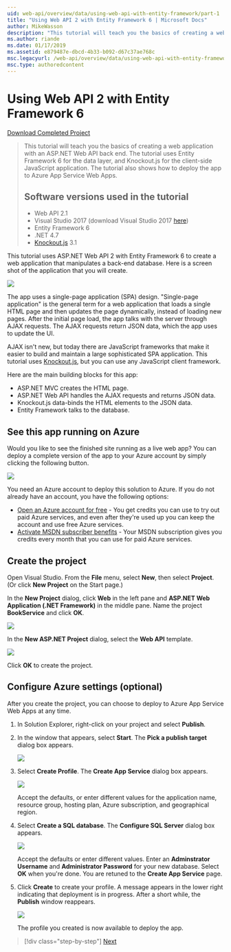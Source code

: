 ```yaml
---
uid: web-api/overview/data/using-web-api-with-entity-framework/part-1
title: "Using Web API 2 with Entity Framework 6 | Microsoft Docs"
author: MikeWasson
description: "This tutorial will teach you the basics of creating a web application with an ASP.NET Web API back end. The tutorial uses Entity Framework 6 for the data lay..."
ms.author: riande
ms.date: 01/17/2019
ms.assetid: e879487e-dbcd-4b33-b092-d67c37ae768c
msc.legacyurl: /web-api/overview/data/using-web-api-with-entity-framework/part-1
msc.type: authoredcontent
---
```

Using Web API 2 with Entity Framework 6
====================

[Download Completed Project](https://github.com/MikeWasson/BookService)

> This tutorial will teach you the basics of creating a web application with an ASP.NET Web API back end. The tutorial uses Entity Framework 6 for the data layer, and Knockout.js for the client-side JavaScript application. The tutorial also shows how to deploy the app to Azure App Service Web Apps.
>
> ## Software versions used in the tutorial
>
> - Web API 2.1
> - Visual Studio 2017 (download Visual Studio 2017 [here](https://visualstudio.microsoft.com/downloads/?utm_medium=microsoft&utm_source=docs.microsoft.com&utm_campaign=button+cta&utm_content=download+vs2017))
> - Entity Framework 6
> - .NET 4.7
> - [Knockout.js](http://knockoutjs.com/) 3.1

This tutorial uses ASP.NET Web API 2 with Entity Framework 6 to create a web application that manipulates a back-end database. Here is a screen shot of the application that you will create.

[![](part-1/_static/image2.png)](part-1/_static/image1.png)

The app uses a single-page application (SPA) design. "Single-page application" is the general term for a web application that loads a single HTML page and then updates the page dynamically, instead of loading new pages. After the initial page load, the app talks with the server through AJAX requests. The AJAX requests return JSON data, which the app uses to update the UI.

AJAX isn't new, but today there are JavaScript frameworks that make it easier to build and maintain a large sophisticated SPA application. This tutorial uses [Knockout.js](http://knockoutjs.com/), but you can use any JavaScript client framework.

Here are the main building blocks for this app:

- ASP.NET MVC creates the HTML page.
- ASP.NET Web API handles the AJAX requests and returns JSON data.
- Knockout.js data-binds the HTML elements to the JSON data.
- Entity Framework talks to the database.

## See this app running on Azure

Would you like to see the finished site running as a live web app? You can deploy a complete version of the app to your Azure account by simply clicking the following button.

[![](http://azuredeploy.net/deploybutton.png)](https://azuredeploy.net/?WT.mc_id=deploy_azure_aspnet&repository=https://github.com/tfitzmac/BookService)

You need an Azure account to deploy this solution to Azure. If you do not already have an account, you have the following options:

- [Open an Azure account for free](https://azure.microsoft.com/pricing/free-trial/?WT.mc_id=A443DD604) - You get credits you can use to try out paid Azure services, and even after they're used up you can keep the account and use free Azure services.
- [Activate MSDN subscriber benefits](https://azure.microsoft.com/pricing/member-offers/msdn-benefits-details/?WT.mc_id=A443DD604) - Your MSDN subscription gives you credits every month that you can use for paid Azure services.

## Create the project

Open Visual Studio. From the **File** menu, select **New**, then select **Project**. (Or click **New Project** on the Start page.)

In the **New Project** dialog, click **Web** in the left pane and **ASP.NET Web Application (.NET Framework)** in the middle pane. Name the project **BookService** and click **OK**.

[![](part-1/_static/image11.png)](part-1/_static/image11.png)

In the **New ASP.NET Project** dialog, select the **Web API** template.

[![](part-1/_static/image12.png)](part-1/_static/image12.png)


Click **OK** to create the project.

## Configure Azure settings (optional)

After you create the project, you can choose to deploy to Azure App Service Web Apps at any time. 

1. In Solution Explorer, right-click on your project and select **Publish**.

2. In the window that appears, select **Start**. The **Pick a publish target** dialog box appears.

   [![](part-1/_static/image14.png)](part-1/_static/image14.png)

3. Select **Create Profile**. The **Create App Service** dialog box appears.

   [![](part-1/_static/image15.png)](part-1/_static/image15.png)

   Accept the defaults, or enter different values for the application name, resource group, hosting plan, Azure subscription, and geographical region. 

4. Select **Create a SQL database**. The **Configure SQL Server** dialog box appears. 

   [![](part-1/_static/image16.png)](part-1/_static/image16.png)

   Accept the defaults or enter different values. Enter an **Adminstrator Username** and **Administrator Password** for your new database. Select **OK** when you're done. You are retuned to the **Create App Service** page.

5. Click **Create** to create your profile. A message appears in the lower right indicating that deployment is in progress. After a short while, the **Publish** window reappears.

    [![](part-1/_static/image17.png)](part-1/_static/image17.png)
   
    The profile you created is now available to deploy the app. 


> [!div class="step-by-step"]
> [Next](part-2.md)
